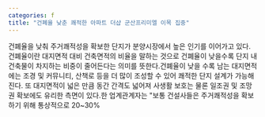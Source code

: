 ```yaml
---
categories: f
title: "건폐율 낮춘 쾌적한 아파트 더샵 군산프리미엘 이목 집중"
---
```

건폐율을 낮춰 주거쾌적성을 확보한 단지가 분양시장에서 높은 인기를 이어가고 있다. 건폐율이란 대지면적 대비 건축면적의 비율을 말하는 것으로 건폐율이 낮을수록 단지 내 건축물이 차지하는 비중이 줄어든다는 의미를 뜻한다.건폐율이 낮을 수록 남는 대지면적에는 조경 및 커뮤니티, 산책로 등을 더 많이 조성할 수 있어 쾌적한 단지 설계가 가능해진다. 또 대지면적이 넓은 만큼 동간 간격도 넓어져 사생활 보호는 물론 일조권 및 조망권 확보에도 유리한 측면이 있다.한 업계관계자는 "보통 건설사들은 주거쾌적성을 확보하기 위해 통상적으로 20~30%